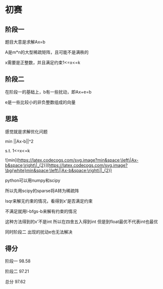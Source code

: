 # 初赛

## 阶段一

题目大意是求解Ax=b

A是m*n的大型稀疏矩阵，且可能不是满秩的

x需要是正整数，并且满足约束1<=x<=k

## 阶段二

在阶段一的基础上，b有一些扰动，即Ax+e=b

e是一些比较小的非负整数组成的向量

## 思路

感觉就是求解优化问题


min ||Ax-b||^2

s.t. 1<=x<=k

![min](https://latex.codecogs.com/svg.image?min&space;\left\|Ax-b&space;\right\|_{2}](https://latex.codecogs.com/svg.image?\bg{white}min&space;\left\||Ax-b&space;\right\||_{2})


python可以用numpy和scipy

所以先用scipy的sparse将A转为稀疏阵

lsqr来解无约束的情况，看得到x'是否满足约束

不满足就用l-bfgs-b来解有约束的情况

这种方法得到的x'不是int 所以在四舍五入得到int 但是到float最优不代表int也最优

同时阶段二 出现的扰动e也无法解决

## 得分

阶段一 98.58

阶段二 97.21

总分 97.62
